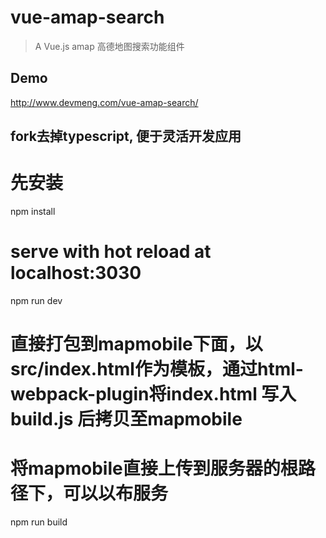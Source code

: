 # vue-amap-search

> A Vue.js amap 高德地图搜索功能组件

## Demo

http://www.devmeng.com/vue-amap-search/




## fork去掉typescript, 便于灵活开发应用


# 先安装

npm install

# serve with hot reload at localhost:3030
npm run dev

# 直接打包到mapmobile下面，以src/index.html作为模板，通过html-webpack-plugin将index.html 写入build.js 后拷贝至mapmobile
# 将mapmobile直接上传到服务器的根路径下，可以以布服务 
npm run build





